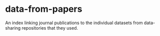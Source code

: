 data-from-papers
================

An index linking journal publications to the individual datasets from data-sharing repositories that they used.
